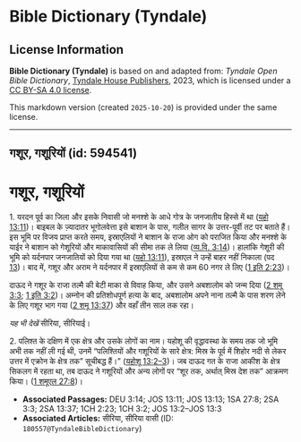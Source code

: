 # Bible Dictionary (Tyndale)

## License Information

**Bible Dictionary (Tyndale)** is based on and adapted from: _Tyndale Open Bible Dictionary_, [Tyndale House Publishers](https://tyndaleopenresources.com/), 2023, which is licensed under a [CC BY-SA 4.0 license](https://creativecommons.org/licenses/by-sa/4.0/legalcode.en).

This markdown version (created `2025-10-20`) is provided under the same license.



--------------------------------

## गशूर, गशूरियों (id: 594541)

गशूर, गशूरियों
==============

1\. यरदन पूर्व का जिला और इसके निवासी जो मनश्शे के आधे गोत्र के जनजातीय हिस्से में था ([यहो 13:11](https://ref.ly/Josh13:11))। बाइबल के ज़्यादातर भूगोलवेत्ता इसे बाशान के पास, गलील सागर के उत्तर\-पूर्वी तट पर बताते हैं। इस भूमि पर विजय प्राप्त करते समय, इस्राएलियों ने बाशान के राजा ओग को पराजित किया और मनश्शे के याईर ने बाशान को गेशूरियों और माकावासियों की सीमा तक ले लिया ([व्य.वि. 3:14](https://ref.ly/Deut3:14))। हालांकि गेशूरी की भूमि को यर्दनपार जनजातियों को दिया गया था ([यहो 13:11](https://ref.ly/Josh13:11)), इस्राएल ने उन्हें बाहर नहीं निकाला (पद [13](https://ref.ly/Josh13:13))। बाद में, गशूर और अराम ने यर्दनपार में इस्राएलियों से कम से कम 60 नगर ले लिए ([1 इति 2:23](https://ref.ly/1Chr2:23))।

दाऊद ने गशूर के राजा तल्मै की बेटी माका से विवाह किया, और उसने अबशालोम को जन्म दिया ([2 शमू 3:3](https://ref.ly/2Sam3:3); [1 इति 3:2](https://ref.ly/1Chr3:2))। अम्नोन की प्रतिशोधपूर्ण हत्या के बाद, अबशालोम अपने नाना तल्मै के पास शरण लेने के लिए गशूर भाग गया ([2 शमू 13:37](https://ref.ly/2Sam13:37)) और वहाँ तीन साल तक रहा।

*यह भी देखें* सीरिया, सीरियाई। 

2\. पलिश्त के दक्षिण में एक क्षेत्र और उसके लोगों का नाम। यहोशू की वृद्धावस्था के समय तक जो भूमि अभी तक नहीं ली गई थी, उनमें “पलिश्तियों और गशूरियों के सारे क्षेत्र: मिस्र के पूर्व में शिहोर नदी से लेकर उत्तर में एक्रोन के क्षेत्र तक” सूचीबद्ध हैं।” ([यहोशू 13:2–3](https://ref.ly/Josh13:2-Josh13:3))। जब दाऊद गत के राजा आकीश के क्षेत्र सिकलग में रहता था, तब दाऊद ने गशूरियों और अन्य लोगों पर “शूर तक, अर्थात् मिस्र देश तक” आक्रमण किया। ([1 शमूएल 27:8](https://ref.ly/1Sam27:8))।

* **Associated Passages:** DEU 3:14; JOS 13:11; JOS 13:13; 1SA 27:8; 2SA 3:3; 2SA 13:37; 1CH 2:23; 1CH 3:2; JOS 13:2–JOS 13:3
* **Associated Articles:** सीरिया, सीरिया वासी (ID: `180557@TyndaleBibleDictionary`)

